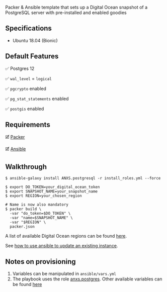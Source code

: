 Packer & Ansible template that sets up a Digital Ocean snapshot of a PostgreSQL server with pre-installed and enabled goodies

## Specifications
- Ubuntu 18.04 (Bionic)

## Default Features
✅ Postgres 12

✅ `wal_level` = `logical`

✅ `pgcrypto` enabled

✅ `pg_stat_statements` enabled

✅ `postgis` enabled


## Requirements
🗹 [Packer](https://www.packer.io/intro/getting-started/install.html)

🗹 [Ansible](https://docs.ansible.com/ansible/latest/installation_guide/index.html)

## Walkthrough
```
$ ansible-galaxy install ANXS.postgresql -r install_roles.yml --force

$ export DO_TOKEN=your_digital_ocean_token
$ export SNAPSHOT_NAME=your_snapshot_name
$ export REGION=your_chosen_region

# Name is now also mandatory
$ packer build \
  -var "do_token=$DO_TOKEN" \
  -var "name=$SNAPSHOT_NAME" \
  -var "$REGION" \
  packer.json
```
A list of available Digital Ocean regions can be found [here](https://www.digitalocean.com/docs/platform/availability-matrix/).

See [how to use ansible to update an existing instance](ansible/README.md).

## Notes on provisioning

1. Variables can be manipulated in `ansible/vars.yml`
2. The playbook uses the role [anxs.postgres](https://github.com/ANXS/postgresql). Other available variables can be found [here](https://github.com/ANXS/postgresql/blob/master/defaults/main.yml)
